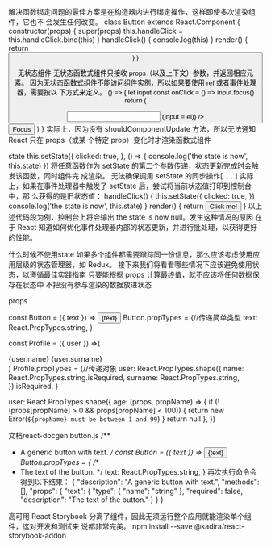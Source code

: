 解决函数绑定问题的最佳方案是在构造器内进行绑定操作，这样即使多次渲染组件，它也不
会发生任何改变。
class Button extends React.Component {
constructor(props) {
super(props)
this.handleClick = this.handleClick.bind(this)
}
handleClick() {
console.log(this)
}
render() {
return <button onClick={this.handleClick} />
}
}

无状态组件
无状态函数式组件只接收 props（以及上下文）参数，并返回相应元素。
因为无状态函数式组件不能访问组件实例，所以如果要使用 ref 或者事件处理器，需要按以
下方式来定义。
() => {
let input
const onClick = () => input.focus()
return (
<div>
<input ref={el => (input = el)} />
<button onClick={onClick}>Focus</button>
</div>
)
}
实际上，因为没有 shouldComponentUpdate 方法，所以无法通知 React 只在 props（或某
个特定 prop）变化时才渲染函数式组件

state
this.setState({
clicked: true,
}, () => {
console.log('the state is now', this.state)
})
将任意函数作为 setState 的第二个参数传递，状态更新完成时会触发该函数，同时组件完
成渲染。
无法确保调用 setState 的同步操作[……]
实际上，如果在事件处理器中触发了 setState 后，尝试将当前状态值打印到控制台中，那
么获得的是旧状态值：
handleClick() {
this.setState({
clicked: true,
})
console.log('the state is now', this.state)
}
render() {
return <button onClick={this.handleClick}>Click me!</button>
}
以上述代码段为例，控制台上将会输出 the state is now null。发生这种情况的原因
在于 React 知道如何优化事件处理器内部的状态更新，并进行批处理，以获得更好的性能。

什么时候不使用state
如果多个组件都需要跟踪同一份信息，那么应该考虑使用应用层级的状态管理器，如 Redux。
接下来我们将看看哪些情况下应该避免使用状态，以遵循最佳实践指南
只要能根据 props 计算最终值，就不应该将任何数据保存在状态中
不把没有参与渲染的数据放进状态


props

const Button = ({ text }) => <button>{text}</button>
Button.propTypes = {//传递简单类型
text: React.PropTypes.string,
}

const Profile = ({ user }) =>(
<div>{user.name} {user.surname}</div>
)
Profile.propTypes = {//传递对象
user: React.PropTypes.shape({
name: React.PropTypes.string.isRequired,
surname: React.PropTypes.string,
}).isRequired,
}

user: React.PropTypes.shape({
age: (props, propName) => {
if (!(props[propName] > 0 && props[propName] < 100)) {
return new Error(`${propName} must be between 1 and 99`)
}
return null
},
})


文档react-docgen button.js
/**
* A generic button with text.
*/
const Button = ({ text }) => <button>{text}</button>
Button.propTypes = {
/**
* The text of the button.
*/
text: React.PropTypes.string,
}
再次执行命令会得到以下结果：
{
"description": "A generic button with text.",
"methods": [],
"props": {
"text": {
"type": {
"name": "string"
 },
"required": false,
"description": "The text of the button."
}
}
}

高可用
React Storybook 分离了组件，因此无须运行整个应用就能渲染单个组件，这对开发和测试来
说都非常完美。
npm install --save @kadira/react-storybook-addon